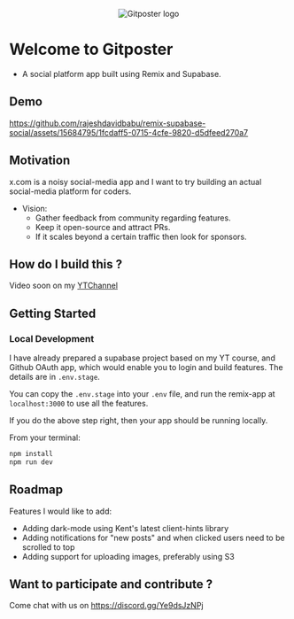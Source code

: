 <p align="center">
  <img src="https://github.com/rajeshdavidbabu/remix-supabase-social/assets/15684795/f00ea48b-79a4-4fc5-acd2-07e2da69448e" alt="Gitposter logo"/>
</p>

# Welcome to Gitposter

- A social platform app built using Remix and Supabase.

## Demo



https://github.com/rajeshdavidbabu/remix-supabase-social/assets/15684795/1fcdaff5-0715-4cfe-9820-d5dfeed270a7



## Motivation

x.com is a noisy social-media app and I want to try building an actual social-media platform for coders.

- Vision:
  - Gather feedback from community regarding features.
  - Keep it open-source and attract PRs.
  - If it scales beyond a certain traffic then look for sponsors.

## How do I build this ?

Video soon on my [YTChannel](https://www.youtube.com/@raj_talks_tech/videos)

## Getting Started

### Local Development

I have already prepared a supabase project based on my YT course, and Github OAuth app, which would enable you to login and build features. The details are in `.env.stage`.

You can copy the `.env.stage` into your `.env` file, and run the remix-app at `localhost:3000` to use all the features.

If you do the above step right, then your app should be running locally.

From your terminal:

```sh
npm install
npm run dev
```

## Roadmap

Features I would like to add:
- Adding dark-mode using Kent's latest client-hints library
- Adding notifications for "new posts" and when clicked users need to be scrolled to top
- Adding support for uploading images, preferably using S3

## Want to participate and contribute ?

Come chat with us on https://discord.gg/Ye9dsJzNPj
